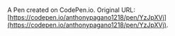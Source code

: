 # 

A Pen created on CodePen.io. Original URL: [https://codepen.io/anthonypagano1218/pen/YzJpXVj](https://codepen.io/anthonypagano1218/pen/YzJpXVj).

